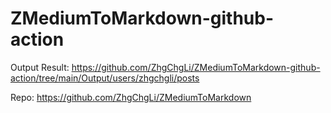 # ZMediumToMarkdown-github-action

Output Result: https://github.com/ZhgChgLi/ZMediumToMarkdown-github-action/tree/main/Output/users/zhgchgli/posts

Repo: https://github.com/ZhgChgLi/ZMediumToMarkdown
